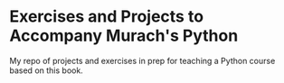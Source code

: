 # Exercises and Projects to Accompany Murach's Python
My repo of projects and exercises in prep for teaching a Python course based on this book.

